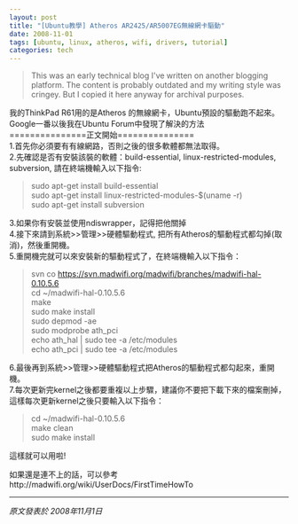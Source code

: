 ```yaml
---
layout: post
title: "[Ubuntu教學] Atheros AR2425/AR5007EG無線網卡驅動"
date: 2008-11-01
tags: [ubuntu, linux, atheros, wifi, drivers, tutorial]
categories: tech
---
```


> This was an early technical blog I've written on another blogging platform. The content is probably outdated and my writing style was cringey. But I copied it here anyway for archival purposes.

我的ThinkPad R61用的是Atheros 的無線網卡，Ubuntu預設的驅動跑不起來。  
Google一番以後我在Ubuntu Forum中發現了解決的方法  
===============正文開始===============  
1.首先你必須要有有線網路，否則之後的很多軟體都無法取得。  
2.先確認是否有安裝該裝的軟體：build-essential, linux-restricted-modules, subversion, 請在終端機輸入以下指令:  

> sudo apt-get install build-essential  
> sudo apt-get install linux-restricted-modules-$(uname -r)  
> sudo apt-get install subversion

3.如果你有安裝並使用ndiswrapper，記得把他關掉  
4.接下來請到系統>>管理>>硬體驅動程式, 把所有Atheros的驅動程式都勾掉(取消)，然後重開機。  
5.重開機完就可以來安裝新的驅動程式了，在終端機輸入以下指令：  

> svn co https://svn.madwifi.org/madwifi/branches/madwifi-hal-0.10.5.6  
> cd ~/madwifi-hal-0.10.5.6  
> make  
> sudo make install  
> sudo depmod -ae  
> sudo modprobe ath_pci  
> echo ath_hal | sudo tee -a /etc/modules  
> echo ath_pci | sudo tee -a /etc/modules

6.最後再到系統>>管理>>硬體驅動程式把Atheros的驅動程式都勾起來，重開機。  
7.每次更新完kernel之後都要重複以上步驟，建議你不要把下載下來的檔案刪掉，這樣每次更新kernel之後只要輸入以下指令：  

> cd ~/madwifi-hal-0.10.5.6  
> make clean  
> sudo make install

這樣就可以用啦!  

如果還是連不上的話，可以參考http://madwifi.org/wiki/UserDocs/FirstTimeHowTo

---

*原文發表於 2008年11月1日*
